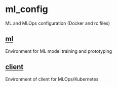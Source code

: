 # ml_config

ML and MLOps configuration (Docker and rc files)

## [ml](https://github.com/Minyus/ml_config/tree/master/ml)
Environment for ML model training and prototyping

## [client](https://github.com/Minyus/ml_config/tree/master/client)
Environment of client for MLOps/Kubernetes
